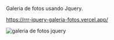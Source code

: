 Galeria de fotos usando Jquery.

https://rrr-jquery-galeria-fotos.vercel.app/



![galeria de fotos jquery](https://github.com/user-attachments/assets/904b2295-f8f0-4e87-87ad-e702991a727e)
